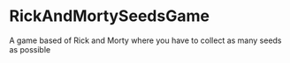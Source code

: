 # RickAndMortySeedsGame
A game based of Rick and Morty where you have to collect as many seeds as possible
